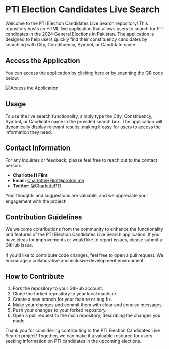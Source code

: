 # PTI Election Candidates Live Search

Welcome to the PTI Election Candidates Live Search repository! This repository hosts an HTML live application that allows users to search for PTI candidates in the 2024 General Elections in Pakistan. The application is designed to help users quickly find their constituency candidates by searching with City, Constituency, Symbol, or Candidate name.

## Access the Application

You can access the application by [clicking here](https://charlottehflint.github.io/LiveSearch2024/) or by scanning the QR code below:

![Access the Application]([path/to/your/qrcode.png](https://charlottehflint.github.io/LiveSearch2024/img/qrcode.png))

## Usage

To use the live search functionality, simply type the City, Constituency, Symbol, or Candidate name in the provided search box. The application will dynamically display relevant results, making it easy for users to access the information they need.

## Contact Information

For any inquiries or feedback, please feel free to reach out to the contact person:

- **Charlotte H Flint**
- **Email:** CharlotteHFlint@proton.me
- **Twitter:** [@CharlottePTI](https://twitter.com/CharlottePTI)

Your thoughts and suggestions are valuable, and we appreciate your engagement with the project!

## Contribution Guidelines

We welcome contributions from the community to enhance the functionality and features of the PTI Election Candidates Live Search application. If you have ideas for improvements or would like to report issues, please submit a GitHub issue.

If you'd like to contribute code changes, feel free to open a pull request. We encourage a collaborative and inclusive development environment.

## How to Contribute

1. Fork the repository to your GitHub account.
2. Clone the forked repository to your local machine.
3. Create a new branch for your feature or bug fix.
4. Make your changes and commit them with clear and concise messages.
5. Push your changes to your forked repository.
6. Open a pull request to the main repository, describing the changes you made.

Thank you for considering contributing to the PTI Election Candidates Live Search project! Together, we can make it a valuable resource for users seeking information on PTI candidates in the upcoming elections.
```
